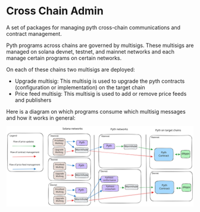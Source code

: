 # Cross Chain Admin

A set of packages for managing pyth cross-chain communications and contract management.

Pyth programs across chains are governed by multisigs. These multisigs are managed on solana devnet, testnet, and mainnet networks and each manage certain programs on certain networks.

On each of these chains two multisigs are deployed:

- Upgrade multisig: This multisig is used to upgrade the pyth contracts (configuration or implementation) on the target chain
- Price feed multisig: This multisig is used to add or remove price feeds and publishers

Here is a diagram on which programs consume which multisig messages and how it works in general:

![Overview](./overview.svg)
